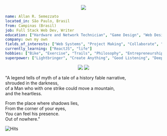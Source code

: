 <p align="center">
  <a href="https://spotify-github-profile.vercel.app/api/view?uid=12156355395&redirect=true">
    <img src="https://spotify-github-profile.vercel.app/api/view?uid=12156355395&cover_image=true&theme=novatorem&bar_color=e3a420&bar_color_cover=false" />
  </a>
</p>

```yaml
name: Allan R. Semezzato
located_in: São Paulo, Brasil
from: Campinas (Brasil)
job: Full Stack Web Dev, Writer
education: ["Hardware and Network Technician", "Game Design", "Web Design", "Graphic Design"]
company: own my own
fields_of_interests: ["Web Systems", "Project Making", "Collaborate", "Money"]
currently_learning: ["ReactJS", "life"]
hobbies: ["Bike", "Exercise", "Trails", "Philosophy", "Entrepreneurship", "Solitude", "Good Music"]
superpower: ["Lightbringer", "Create Anything", "Good Listening", "Deep Understanding"]
```

<p align="center">
  <img src="https://github-profile-trophy.vercel.app/?username=smzto&column=6&rank=SSS,SS,S,AAA,AA,A,B,C" />
  <img src="https://github-profile-summary-cards.vercel.app/api/cards/profile-details?username=smzto&theme=vue" />
</p>

"A legend tells of myth of a tale of a history fable narrative,<br/>
shrouded in the darkness,<br/>
of a Man who with one strike could move a mountain,<br/>
and the heartless.<br/>

From the place where shadows lies,<br/>
From the corner of your eyes,<br/>
You can feel his presence.<br/>
Out of nowhere."<br/>

![Hits](https://hits.seeyoufarm.com/api/count/incr/badge.svg?url=https%3A%2F%2Fgithub.com%2Fsmzto1212%2Fhit-counter)
